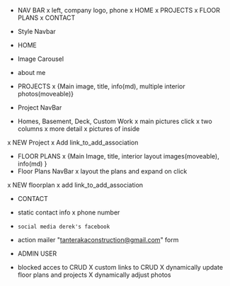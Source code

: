 - NAV BAR
x  left, company logo, phone
x  HOME
x   PROJECTS
x   FLOOR PLANS
x   CONTACT
-   Style Navbar

- HOME
-   Image Carousel
-   about me

- PROJECTS
x   {Main image, title, info(md), multiple interior photos(moveable)}
-    Project NavBar
-    Homes, Basement, Deck, Custom Work
x   main pictures click
x     two columns
x       more detail
x       pictures of inside

x  NEW Project
x    Add link_to_add_association

- FLOOR PLANS
x   {Main Image, title, interior layout images(moveable), info(md) }
-   Floor Plans NavBar
x     layout the plans and expand on click

x   NEW floorplan
x     add link_to_add_association

- CONTACT
-   static contact info
x     phone number
-     social media derek's facebook
-   action mailer "tanterakaconstruction@gmail.com" form

- ADMIN USER
-   blocked acces to CRUD
X   custom links to CRUD
X   dynamically update floor plans and projects
X   dynamically adjust photos
